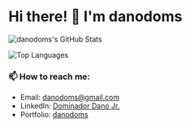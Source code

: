 # Hi there! 👋 I'm danodoms

![danodoms's GitHub Stats](https://github-readme-stats.vercel.app/api?username=danodoms&show_icons=true&hide=prs&count_private=true&theme=radical)  

![Top Languages](https://github-readme-stats.vercel.app/api/top-langs/?username=danodoms&layout=compact&theme=radical)  

### 📫 How to reach me:
- Email: danodoms@gmail.com
- LinkedIn: [Dominador Dano Jr.](https://www.linkedin.com/in/dominador-dano-jr-97b9001a0/)
- Portfolio: [danodoms](https://danodoms.vercel.app)
